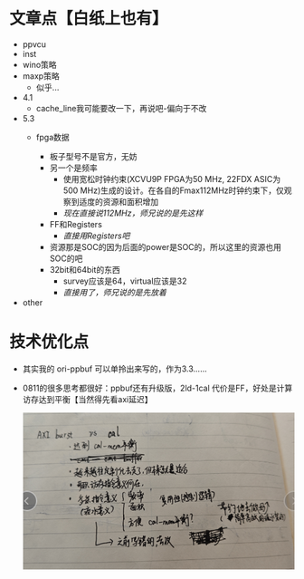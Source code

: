 # 文章点【白纸上也有】

* ppvcu
* inst
* wino策略
* maxp策略
  * 似乎...
* 4.1
  * cache_line我可能要改一下，再说吧-偏向于不改
* 5.3
  * fpga数据

    * 板子型号不是官方，无妨
    * 另一个是频率
      * 使用宽松时钟约束(XCVU9P FPGA为50 MHz, 22FDX ASIC为500 MHz)生成的设计。在各自的Fmax112MHz时钟约束下，仅观察到适度的资源和面积增加
      * *现在直接说112MHz，师兄说的是先这样*
    * FF和Registers
      * *直接用Registers吧*
    * 资源那是SOC的因为后面的power是SOC的，所以这里的资源也用SOC的吧
    * 32bit和64bit的东西
      * survey应该是64，virtual应该是32
      * *直接用了，师兄说的是先放着*
* other

# 技术优化点

* 其实我的 ori-ppbuf 可以单拎出来写的，作为3.3......
* 0811的很多思考都很好：ppbuf还有升级版，2ld-1cal 代价是FF，好处是计算访存达到平衡【当然得先看axi延迟】

  ![1723394437432](image/now/1723394437432.png)
